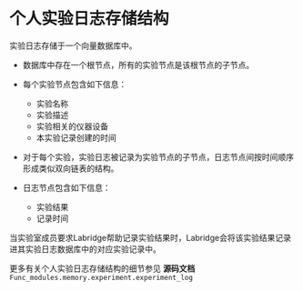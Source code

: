 # 个人实验日志存储结构

实验日志存储于一个向量数据库中。

- 数据库中存在一个根节点，所有的实验节点是该根节点的子节点。
- 每个实验节点包含如下信息：

  - 实验名称
  - 实验描述
  - 实验相关的仪器设备
  - 本实验记录创建的时间
- 对于每个实验，实验日志被记录为实验节点的子节点，日志节点间按时间顺序形成类似双向链表的结构。
- 日志节点包含如下信息：

  - 实验结果
  - 记录时间

当实验室成员要求Labridge帮助记录实验结果时，Labridge会将该实验结果记录进其实验日志数据库中的对应实验记录中。

更多有关个人实验日志存储结构的细节参见 **源码文档** `Func_modules.memory.experiment.experiment_log`